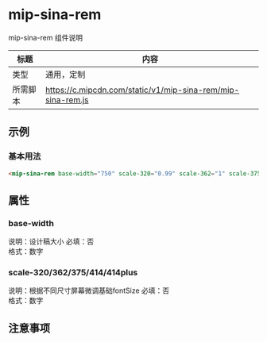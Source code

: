 # mip-sina-rem

mip-sina-rem 组件说明

标题|内容
----|----
类型|通用，定制
所需脚本|https://c.mipcdn.com/static/v1/mip-sina-rem/mip-sina-rem.js

## 示例

### 基本用法
```html
<mip-sina-rem base-width="750" scale-320="0.99" scale-362="1" scale-375="1" scale-414="0.97"></mip-sina-rem>
```

## 属性

### base-width

说明：设计稿大小
必填：否   
格式：数字    

### scale-320/362/375/414/414plus

说明：根据不同尺寸屏幕微调基础fontSize
必填：否   
格式：数字  

## 注意事项

